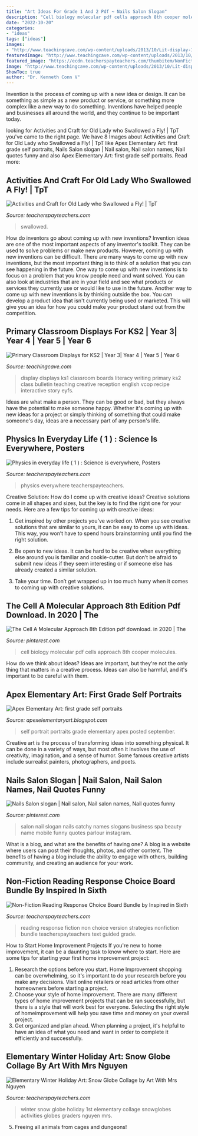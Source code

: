```yaml
---
title: "Art Ideas For Grade 1 And 2 Pdf ~ Nails Salon Slogan"
description: "Cell biology molecular pdf cells approach 8th cooper molecules"
date: "2022-10-20"
categories:
- "ideas"
tags: ["ideas"]
images:
- "http://www.teachingcave.com/wp-content/uploads/2013/10/Lit-display-1.jpg"
featuredImage: "http://www.teachingcave.com/wp-content/uploads/2013/10/Lit-display-1.jpg"
featured_image: "https://ecdn.teacherspayteachers.com/thumbitem/NonFiction-Reading-Response-Choice-Board-Bundle-078154500-1370404281-1500873678/original-717955-2.jpg"
image: "http://www.teachingcave.com/wp-content/uploads/2013/10/Lit-display-1.jpg"
ShowToc: true
author: "Dr. Kenneth Conn V"
---
```



Invention is the process of coming up with a new idea or design. It can be something as simple as a new product or service, or something more complex like a new way to do something. Inventions have helped people and businesses all around the world, and they continue to be important today.

	

		
looking for Activities and Craft for Old Lady who Swallowed a Fly! | TpT you've came to the right page. We have 8 Images about Activities and Craft for Old Lady who Swallowed a Fly! | TpT like Apex Elementary Art: first grade self portraits, Nails Salon slogan | Nail salon, Nail salon names, Nail quotes funny and also Apex Elementary Art: first grade self portraits. Read more:
		
    
## Activities And Craft For Old Lady Who Swallowed A Fly! | TpT

<img loading=lazy src="https://ecdn.teacherspayteachers.com/thumbitem/Activities-and-Craft-for-Old-Lady-who-Swallowed-a-Fly--2973649-1587554621/original-2973649-3.jpg" onerror="this.onerror=null;this.src='https://tse3.mm.bing.net/th?id=OIP.u3_uAKXkfaXkOJUczjG8JAAAAA&amp;pid=15.1';" alt="Activities and Craft for Old Lady who Swallowed a Fly! | TpT">

_Source: teacherspayteachers.com_

>swallowed. 

	

How do inventors go about coming up with new inventions?
Invention ideas are one of the most important aspects of any inventor's toolkit. They can be used to solve problems or make new products. However, coming up with new inventions can be difficult. There are many ways to come up with new inventions, but the most important thing is to think of a solution that you can see happening in the future.
One way to come up with new inventions is to focus on a problem that you know people need and want solved. You can also look at industries that are in your field and see what products or services they currently use or would like to use in the future. Another way to come up with new inventions is by thinking outside the box. You can develop a product idea that isn't currently being used or marketed. This will give you an idea for how you could make your product stand out from the competition.

    
## Primary Classroom Displays For KS2 | Year 3| Year 4 | Year 5 | Year 6

<img loading=lazy src="http://www.teachingcave.com/wp-content/uploads/2013/10/Lit-display-1.jpg" onerror="this.onerror=null;this.src='https://tse3.mm.bing.net/th?id=OIP.ZrPETOqOuVEa2ItQe4IyCwHaJ6&amp;pid=15.1';" alt="Primary Classroom Displays for KS2 | Year 3| Year 4 | Year 5 | Year 6">

_Source: teachingcave.com_

>display displays ks1 classroom boards literacy writing primary ks2 class bulletin teaching creative reception english vcop recipe interactive story eyfs. 

	

Ideas are what make a person. They can be good or bad, but they always have the potential to make someone happy. Whether it's coming up with new ideas for a project or simply thinking of something that could make someone's day, ideas are a necessary part of any person's life.

    
## Physics In Everyday Life ( 1 ) : Science Is Everywhere, Posters

<img loading=lazy src="https://ecdn.teacherspayteachers.com/thumbitem/Physics-in-everyday-life-1-Science-is-everywhere-Posters-Printables--4784570-1566076770/original-4784570-1.jpg" onerror="this.onerror=null;this.src='https://tse1.mm.bing.net/th?id=OIP.nPl-lhv_SwikAgDTxDX6-QAAAA&amp;pid=15.1';" alt="Physics in everyday life ( 1 ) : Science is everywhere, Posters">

_Source: teacherspayteachers.com_

>physics everywhere teacherspayteachers. 

	

Creative Solution: How do I come up with creative ideas?
Creative solutions come in all shapes and sizes, but the key is to find the right one for your needs. Here are a few tips for coming up with creative ideas:
1. Get inspired by other projects you’ve worked on. When you see creative solutions that are similar to yours, it can be easy to come up with ideas. This way, you won’t have to spend hours brainstorming until you find the right solution.

2. Be open to new ideas. It can be hard to be creative when everything else around you is familiar and cookie-cutter. But don’t be afraid to submit new ideas if they seem interesting or if someone else has already created a similar solution.

3. Take your time. Don’t get wrapped up in too much hurry when it comes to coming up with creative solutions.

    
## The Cell A Molecular Approach 8th Edition Pdf Download. In 2020 | The

<img loading=lazy src="https://i.pinimg.com/736x/84/db/be/84dbbee4f5248e82413f67a253eef26d.jpg" onerror="this.onerror=null;this.src='https://tse4.mm.bing.net/th?id=OIP.XO8rF0lFRLDLHAoZH0F5gwHaK2&amp;pid=15.1';" alt="The Cell A Molecular Approach 8th Edition pdf download. in 2020 | The">

_Source: pinterest.com_

>cell biology molecular pdf cells approach 8th cooper molecules. 

	

How do we think about ideas?
Ideas are important, but they're not the only thing that matters in a creative process. Ideas can also be harmful, and it's important to be careful with them.

    
## Apex Elementary Art: First Grade Self Portraits

<img loading=lazy src="https://4.bp.blogspot.com/-Czm3Kc3Rv_4/UFdICT7Bb2I/AAAAAAAABto/ik5gwrAVLrs/s1600/1+sp+5.jpeg" onerror="this.onerror=null;this.src='https://tse3.mm.bing.net/th?id=OIP.-zRZqO5u6Qe6rq3F5aGi0gHaJ6&amp;pid=15.1';" alt="Apex Elementary Art: first grade self portraits">

_Source: apexelementaryart.blogspot.com_

>self portrait portraits grade elementary apex posted september. 

	

Creative art is the process of transforming ideas into something physical. It can be done in a variety of ways, but most often it involves the use of creativity, imagination, and a sense of humor. Some famous creative artists include surrealist painters, photographers, and poets.

    
## Nails Salon Slogan | Nail Salon, Nail Salon Names, Nail Quotes Funny

<img loading=lazy src="https://i.pinimg.com/736x/4e/be/99/4ebe997ed95d8c196a07b949e3d40045.jpg" onerror="this.onerror=null;this.src='https://tse4.mm.bing.net/th?id=OIP.CtXFVqwgZsDa_9eEvQOFKgHaJ3&amp;pid=15.1';" alt="Nails Salon slogan | Nail salon, Nail salon names, Nail quotes funny">

_Source: pinterest.com_

>salon nail slogan nails catchy names slogans business spa beauty name mobile funny quotes parlour instagram. 

	

What is a blog, and what are the benefits of having one?
A blog is a website where users can post their thoughts, photos, and other content. The benefits of having a blog include the ability to engage with others, building community, and creating an audience for your work.

    
## Non-Fiction Reading Response Choice Board Bundle By Inspired In Sixth

<img loading=lazy src="https://ecdn.teacherspayteachers.com/thumbitem/NonFiction-Reading-Response-Choice-Board-Bundle-078154500-1370404281-1500873678/original-717955-2.jpg" onerror="this.onerror=null;this.src='https://tse4.mm.bing.net/th?id=OIP.lRpxNFOHDes7p2kyfBlGYAAAAA&amp;pid=15.1';" alt="Non-Fiction Reading Response Choice Board Bundle by Inspired in Sixth">

_Source: teacherspayteachers.com_

>reading response fiction non choice version strategies nonfiction bundle teacherspayteachers text guided grade. 

	

How to Start Home Improvement Projects
If you're new to home improvement, it can be a daunting task to know where to start. Here are some tips for starting your first home improvement project: 
1. Research the options before you start. Home Improvement shopping can be overwhelming, so it's important to do your research before you make any decisions. Visit online retailers or read articles from other homeowners before starting a project. 
2. Choose your style of home improvement. There are many different types of home improvement projects that can be ran successfully, but there is a style that will work best for everyone. Selecting the right style of homeimprovement will help you save time and money on your overall project. 
3. Get organized and plan ahead. When planning a project, it's helpful to have an idea of what you need and want in order to complete it efficiently and successfully.

    
## Elementary Winter Holiday Art: Snow Globe Collage By Art With Mrs Nguyen

<img loading=lazy src="https://ecdn.teacherspayteachers.com/thumbitem/Winter-Holiday-Art-Snow-Globes--2133297-1594267095/original-2133297-2.jpg" onerror="this.onerror=null;this.src='https://tse1.mm.bing.net/th?id=OIP.rSp0KTEc1gYYUXvmvY9hgQAAAA&amp;pid=15.1';" alt="Elementary Winter Holiday Art: Snow Globe Collage by Art With Mrs Nguyen">

_Source: teacherspayteachers.com_

>winter snow globe holiday 1st elementary collage snowglobes activities globes graders nguyen mrs. 

	

5. Freeing all animals from cages and dungeons!

